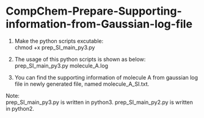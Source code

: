 # CompChem-Prepare-Supporting-information-from-Gaussian-log-file

1. Make the python scripts excutable:  
chmod +x prep_SI_main_py3.py 

2. The usage of this python scripts is shown as below:  
prep_SI_main_py3.py molecule_A.log

3. You can find the supporting information of molecule A from gaussian log file in newly generated file, named molecule_A_SI.txt.    

Note:  
prep_SI_main_py3.py is written in python3.
prep_SI_main_py2.py is written in python2. 
